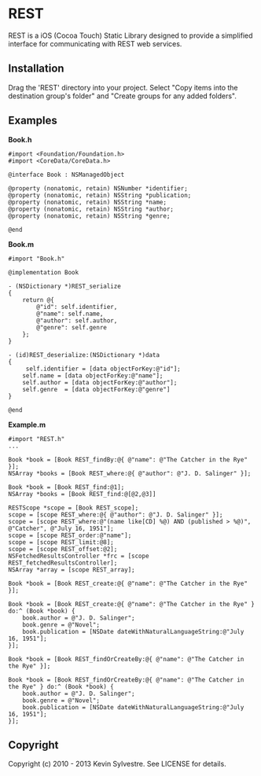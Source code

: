 # REST

REST is a iOS (Cocoa Touch) Static Library designed to provide a simplified interface for communicating with REST web services.

## Installation

Drag the 'REST' directory into your project. Select "Copy items into the destination group's folder" and "Create groups for any added folders".
  
## Examples

**Book.h**

    #import <Foundation/Foundation.h>
    #import <CoreData/CoreData.h>
    
    @interface Book : NSManagedObject 
    
    @property (nonatomic, retain) NSNumber *identifier;
    @property (nonatomic, retain) NSString *publication;
    @property (nonatomic, retain) NSString *name;
    @property (nonatomic, retain) NSString *author;
    @property (nonatomic, retain) NSString *genre;
    
    @end
    
**Book.m**

    #import "Book.h"

    @implementation Book
    
    - (NSDictionary *)REST_serialize
    {
        return @{
            @"id": self.identifier,
            @"name": self.name,
            @"author": self.author,
            @"genre": self.genre
        };
    }
    
    - (id)REST_deserialize:(NSDictionary *)data
    {
         self.identifier = [data objectForKey:@"id"];
        self.name = [data objectForKey:@"name"];
        self.author = [data objectForKey:@"author"];
        self.genre  = [data objectForKey:@"genre"]
    }

    @end

**Example.m**

    #import "REST.h"
    ...

    Book *book = [Book REST_findBy:@{ @"name": @"The Catcher in the Rye" }];
    NSArray *books = [Book REST_where:@{ @"author": @"J. D. Salinger" }];

    Book *book = [Book REST_find:@1];
    NSArray *books = [Book REST_find:@[@2,@3]]

    RESTScope *scope = [Book REST_scope];
    scope = [scope REST_where:@{ @"author": @"J. D. Salinger" }];
    scope = [scope REST_where:@"(name like[CD] %@) AND (published > %@)", @"Catcher", @"July 16, 1951"];
    scope = [scope REST_order:@"name"];
    scope = [scope REST_limit:@8];
    scope = [scope REST_offset:@2];
    NSFetchedResultsController *frc = [scope REST_fetchedResultsController];
    NSArray *array = [scope REST_array];

    Book *book = [Book REST_create:@{ @"name": @"The Catcher in the Rye" }];
    
    Book *book = [Book REST_create:@{ @"name": @"The Catcher in the Rye" } do:^ (Book *book) {
        book.author = @"J. D. Salinger";
        book.genre = @"Novel";
        book.publication = [NSDate dateWithNaturalLanguageString:@"July 16, 1951"];
    }];

    Book *book = [Book REST_findOrCreateBy:@{ @"name": @"The Catcher in the Rye" }];
    
    Book *book = [Book REST_findOrCreateBy:@{ @"name": @"The Catcher in the Rye" } do:^ (Book *book) {
        book.author = @"J. D. Salinger";
        book.genre = @"Novel";
        book.publication = [NSDate dateWithNaturalLanguageString:@"July 16, 1951"];
    }];

## Copyright

Copyright (c) 2010 - 2013 Kevin Sylvestre. See LICENSE for details.
